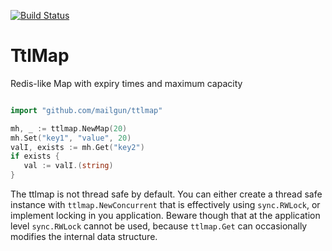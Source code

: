 [![Build Status](https://travis-ci.org/mailgun/ttlmap.png)](https://travis-ci.org/mailgun/ttlmap)

TtlMap
=======

Redis-like Map with expiry times and maximum capacity

```go

import "github.com/mailgun/ttlmap"

mh, _ := ttlmap.NewMap(20)
mh.Set("key1", "value", 20)
valI, exists := mh.Get("key2")
if exists {
   val := valI.(string)
}
```

The ttlmap is not thread safe by default. You can either create a thread safe
instance with `ttlmap.NewConcurrent` that is effectively using `sync.RWLock`,
or implement locking in you application. Beware though that at the application
level `sync.RWLock` cannot be used, because `ttlmap.Get` can occasionally
modifies the internal data structure.
